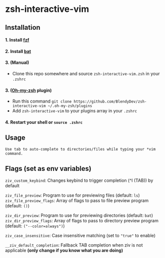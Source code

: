 # zsh-interactive-vim

## Installation

#### 1. Install [fzf](https://github.com/junegunn/fzf)
#### 2. Install [bat](https://github.com/sharkdp/bat)
#### 3. (Manual)
- Clone this repo somewhere and source `zsh-interactive-vim.zsh` in your `.zshrc`
#### 3. ([Oh-my-zsh](https://github.com/ohmyzsh/ohmyzsh) plugin)
- Run this command
`git clone https://github.com/BlendyDev/zsh-interactive-vim ~/.oh-my-zsh/plugins`
- Add `zsh-interactive-vim` to your plugins array in your `.zshrc`
#### 4. Restart your shell or `source .zshrc`

## Usage

    Use tab to auto-complete to directories/files while typing your *vim command.

## Flags (set as env variables)
   
   `ziv_custom_keybind`: Changes keybind to trigger completion (^I (TAB)) by default 

   `ziv_file_preview`: Program to use for previewing files (default: `ls`)
   `ziv_file_preview_flags`: Array of flags to pass to file preview program (default: `()`)

   `ziv_dir_preview`: Program to use for previewing directories (default: `bat`)
   `ziv_dir_preview_flags`: Array of flags to pass to directory preview program (default: `("--color=always")`)

   `ziv_case_insensitive`: Case insensitive matching (set to `"true"` to enable)

   `__ziv_default_completion`: Fallback TAB completion when ziv is not applicable **(only change if you know what you are doing)**

